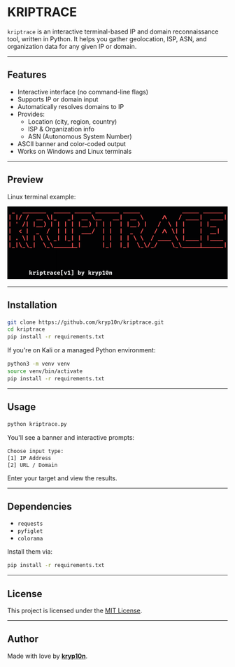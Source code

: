# KRIPTRACE

`kriptrace` is an interactive terminal-based IP and domain reconnaissance tool, written in Python. It helps you gather geolocation, ISP, ASN, and organization data for any given IP or domain.

---

## Features

- Interactive interface (no command-line flags)
- Supports IP or domain input
- Automatically resolves domains to IP
- Provides:
  - Location (city, region, country)
  - ISP & Organization info
  - ASN (Autonomous System Number)
- ASCII banner and color-coded output
- Works on Windows and Linux terminals

---

## Preview

Linux terminal example:

![kriptrace demo](screenshots/linux-demo.png)

---

## Installation

```bash
git clone https://github.com/kryp10n/kriptrace.git
cd kriptrace
pip install -r requirements.txt
```

If you're on Kali or a managed Python environment:

```bash
python3 -m venv venv
source venv/bin/activate
pip install -r requirements.txt
```

---

## Usage

```bash
python kriptrace.py
```

You'll see a banner and interactive prompts:

```
Choose input type:
[1] IP Address
[2] URL / Domain
```

Enter your target and view the results.

---

## Dependencies

- `requests`
- `pyfiglet`
- `colorama`

Install them via:

```bash
pip install -r requirements.txt
```

---

## License

This project is licensed under the [MIT License](LICENSE).

---

## Author

Made with love by **[kryp10n](https://github.com/kryp10n)**.
